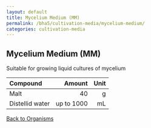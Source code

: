 ```yaml
---
layout: default
title: Mycelium Medium (MM)
permalink: /bha5/cultivation-media/mycelium-medium/
categories: cultivation-media
---
```


## Mycelium Medium (MM)

Suitable for growing liquid cultures of mycelium

|Compound| Amount | Unit |
|:-------|-------:|-----:|
|Malt|40|g|
|Distellid water|up to 1000|mL|

[Back to Organisms](/bha4/organisms/)
